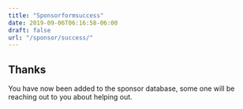 ```yaml
---
title: "Sponsorformsuccess"
date: 2019-09-06T06:16:58-06:00
draft: false
url: "/sponsor/success/"
---
```


## Thanks

You have now been added to the sponsor database, some one will be reaching out
to you about helping out.
